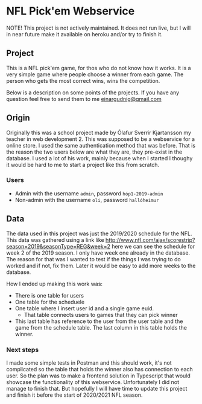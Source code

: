 # NFL Pick'em Webservice

NOTE!
This project is not actively maintained.
It does not run live, but I will in near future make it available on heroku and/or try to finish it.

## Project

This is a NFL pick'em game, for thos who do not know how it works. It is a very simple game where people choose a winner from each game. The person who gets the most correct wins, wins the competition.

Below is a description on some points of the projects. If you have any question feel free to send them to me einargudnig@gmail.com

## Origin

Originally this was a school project made by Ólafur Sverrir Kjartansson my teacher in web development 2.
This was supposed to be a webservice for a online store.
I used the same authentication method that was before.
That is the reason the two users below are what they are, they pre-exist in the database.
I used a lot of his work, mainly because when I started I thoughy it would be hard to me to start a project like this from scratch.

### Users

* Admin with the username `admin`, password `hóp1-2019-admin`
* Non-admin with the username `oli`, password `hallóheimur`

## Data

The data used in this project was just the 2019/2020 schedule for the NFL. This data was gathered using a link like http://www.nfl.com/ajax/scorestrip?season=2019&seasonType=REG&week=2 here we can see the schedule for week 2 of the 2019 season.
I only have week one already in the database. The reason for that was I wanted to test if the things I was trying to do worked and if not, fix them. Later it would be easy to add more weeks to the database.

How I ended up making this work was:
* There is one table for users
* One table for the scheduele
* One table where I insert user id and a single game euid.
  * That table connects users to games that they can pick winner
* This last table has reference to the user from the user table and the game from the schedule table. The last column in this table holds the winner.

### Next steps

I made some simple tests in Postman and this should work, it's not complicated so the table that holds the winner also has connection to each user. So the plan was to make a frontend solution in Typescript that would showcase the functionality of this webservice. Unfortunately I did not manage to finish that. But hopefully I will have time to update this project and finish it before the start of 2020/2021 NFL season.

